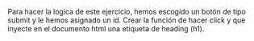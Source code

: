 Para hacer la logica de este ejercicio, hemos escogido un botón de tipo submit y le hemos asignado un id.
Crear la función de hacer click y que inyecte en el documento html una etiqueta de heading (h1).
